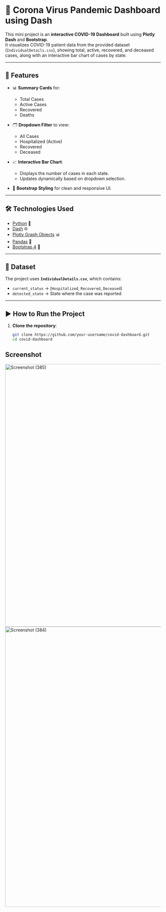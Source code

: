 # 🦠 Corona Virus Pandemic Dashboard using Dash

This mini project is an **interactive COVID-19 Dashboard** built using **Plotly Dash** and **Bootstrap**.  
It visualizes COVID-19 patient data from the provided dataset (`IndividualDetails.csv`), showing total, active, recovered, and deceased cases, along with an interactive bar chart of cases by state.

---

## 🚀 Features

- 📊 **Summary Cards** for:
  - Total Cases
  - Active Cases
  - Recovered
  - Deaths

- 🗂️ **Dropdown Filter** to view:
  - All Cases
  - Hospitalized (Active)
  - Recovered
  - Deceased

- 📈 **Interactive Bar Chart**:
  - Displays the number of cases in each state.
  - Updates dynamically based on dropdown selection.

- 🎨 **Bootstrap Styling** for clean and responsive UI.

---

## 🛠️ Technologies Used
- [Python](https://www.python.org/) 🐍
- [Dash](https://dash.plotly.com/) 🌐
- [Plotly Graph Objects](https://plotly.com/python/plotly-express/) 📊
- [Pandas](https://pandas.pydata.org/) 🐼
- [Bootstrap 4](https://getbootstrap.com/) 🎨

---

## 📂 Dataset
The project uses **`IndividualDetails.csv`**, which contains:
- `current_status` → (`Hospitalized`, `Recovered`, `Deceased`)  
- `detected_state` → State where the case was reported  

---

## ▶️ How to Run the Project

1. **Clone the repository**:
   ```bash
   git clone https://github.com/your-username/covid-dashboard.git
   cd covid-dashboard
## Screenshot
<img width="1578" height="850" alt="Screenshot (385)" src="https://github.com/user-attachments/assets/33cd11a1-be6a-48e1-aaf9-d49d48179b8b" />
<img width="1561" height="907" alt="Screenshot (384)" src="https://github.com/user-attachments/assets/660378c9-de9d-41c9-9b25-9839cae8f2ef" />

